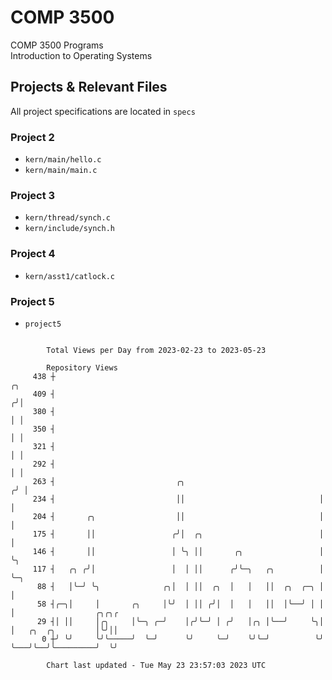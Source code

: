 # COMP 3500
COMP 3500 Programs  
Introduction to Operating Systems  
## Projects & Relevant Files
All project specifications are located in `specs`
### Project 2
- `kern/main/hello.c`
- `kern/main/main.c`
### Project 3
- `kern/thread/synch.c`
- `kern/include/synch.h`
### Project 4
- `kern/asst1/catlock.c`
### Project 5
- `project5`

```

        Total Views per Day from 2023-02-23 to 2023-05-23

        Repository Views
     438 ┼                                                             ╭╮
     409 ┤                                                            ╭╯│
     380 ┤                                                            │ │
     350 ┤                                                            │ │
     321 ┤                                                            │ │
     292 ┤                                                            │ │
     263 ┤                           ╭╮                              ╭╯ │
     234 ┤                           ││                              │  │
     204 ┤       ╭╮                  ││                              │  │
     175 ┤       ││                 ╭╯│  ╭╮                          │  │
     146 ┤       ││                 │ ╰╮ ││       ╭╮                 │  ╰╮
     117 ┤   ╭╮ ╭╯│                 │  │ ││      ╭╯╰─╮   ╭╮          │   ╰─╮
      88 ┤   │╰─╯ ╰╮              ╭╮│  │ ││  ╭╮  │   │   ││  ╭╮  ╭─╮ │     │
      58 ┤╭─╮│     │       ╭╮     │╰╯  │ ││ ╭╯│  │   │   ││  │╰──╯ │ │     │                  ╭╮╭╮╭
      29 ┤│ ││     │╭╮     │╰─╮ ╭─╯    │╭╯╰─╯ │ ╭╯   │╭╮ │╰──╯     ╰╮│     │   ╭╮  ╭╮         │╰╯││
       0 ┼╯ ╰╯     ╰╯╰─────╯  ╰─╯      ╰╯     ╰─╯    ╰╯╰─╯          ╰╯     ╰───╯╰──╯╰─────────╯  ╰╯

        Chart last updated - Tue May 23 23:57:03 2023 UTC
        
```
